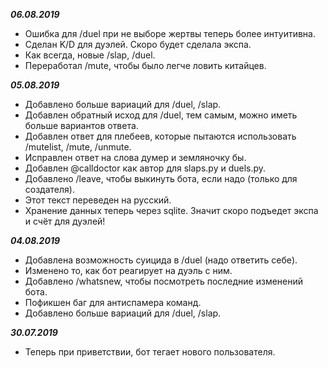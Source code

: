 ***06.08.2019*** 
-   Ошибка для /duel при не выборе жертвы теперь более интуитивна.
-   Сделан K/D для дуэлей. Скоро будет сделала экспа.
-   Как всегда, новые /slap, /duel.
-   Переработал /mute, чтобы было легче ловить китайцев.

***05.08.2019*** 
-   Добавлено больше вариаций для /duel, /slap.
-   Добавлен обратный исход для /duel, тем самым, можно иметь больше вариантов ответа.
-   Добавлен ответ для плебеев, которые пытаются использовать /mutelist, /mute, /unmute.
-   Исправлен ответ на слова думер и земляночку бы.
-   Добавлен @calldoctor как автор для slaps.py и duels.py.
-   Добавлено /leave, чтобы выкинуть бота, если надо (только для создателя).
-   Этот текст переведен на русский.
-   Хранение данных теперь через sqlite. Значит скоро подъедет экспа и счёт для дуэлей!

***04.08.2019*** 
-   Добавлена возможность суицида в /duel (надо ответить себе).
-   Изменено то, как бот реагирует на дуэль с ним.
-   Добавлено /whatsnew, чтобы посмотреть последние изменений бота.
-   Пофикшен баг для антиспамера команд.
-   Добавлено больше вариаций для /duel, /slap.

***30.07.2019***  
-   Теперь при приветствии, бот тегает нового пользователя.